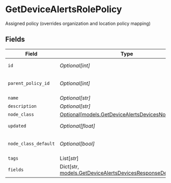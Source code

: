 # GetDeviceAlertsRolePolicy

Assigned policy (overrides organization and location policy mapping)


## Fields

| Field                                                                                                                     | Type                                                                                                                      | Required                                                                                                                  | Description                                                                                                               |
| ------------------------------------------------------------------------------------------------------------------------- | ------------------------------------------------------------------------------------------------------------------------- | ------------------------------------------------------------------------------------------------------------------------- | ------------------------------------------------------------------------------------------------------------------------- |
| `id`                                                                                                                      | *Optional[int]*                                                                                                           | :heavy_minus_sign:                                                                                                        | Policy identifier                                                                                                         |
| `parent_policy_id`                                                                                                        | *Optional[int]*                                                                                                           | :heavy_minus_sign:                                                                                                        | Parent Policy identifier                                                                                                  |
| `name`                                                                                                                    | *Optional[str]*                                                                                                           | :heavy_minus_sign:                                                                                                        | Name                                                                                                                      |
| `description`                                                                                                             | *Optional[str]*                                                                                                           | :heavy_minus_sign:                                                                                                        | Description                                                                                                               |
| `node_class`                                                                                                              | [Optional[models.GetDeviceAlertsDevicesNodeClass]](../models/getdevicealertsdevicesnodeclass.md)                          | :heavy_minus_sign:                                                                                                        | Node Class                                                                                                                |
| `updated`                                                                                                                 | *Optional[float]*                                                                                                         | :heavy_minus_sign:                                                                                                        | Last update timestamp                                                                                                     |
| `node_class_default`                                                                                                      | *Optional[bool]*                                                                                                          | :heavy_minus_sign:                                                                                                        | Is Default Policy for Node Class                                                                                          |
| `tags`                                                                                                                    | List[*str*]                                                                                                               | :heavy_minus_sign:                                                                                                        | Tags                                                                                                                      |
| `fields`                                                                                                                  | Dict[str, [models.GetDeviceAlertsDevicesResponseDefaultFields](../models/getdevicealertsdevicesresponsedefaultfields.md)] | :heavy_minus_sign:                                                                                                        | Custom Fields                                                                                                             |